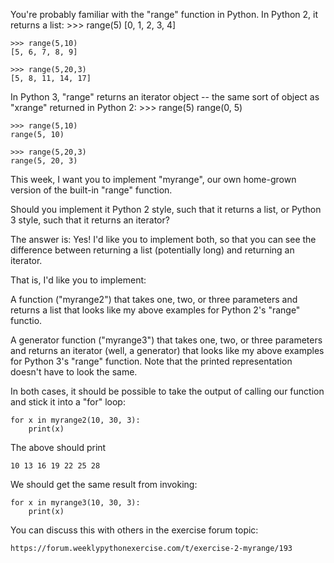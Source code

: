 You're probably familiar with the "range" function in Python.  In Python 2, it returns a list:
    >>> range(5)
    [0, 1, 2, 3, 4]

    >>> range(5,10)
    [5, 6, 7, 8, 9]

    >>> range(5,20,3)
    [5, 8, 11, 14, 17]

In Python 3, "range" returns an iterator object -- the same sort of object as "xrange" returned in Python 2:
    >>> range(5)
    range(0, 5)

    >>> range(5,10)
    range(5, 10)

    >>> range(5,20,3)
    range(5, 20, 3)

This week, I want you to implement "myrange", our own home-grown version of the built-in "range" function.

Should you implement it Python 2 style, such that it returns a list, or Python 3 style, such that it returns an iterator?

The answer is: Yes!  I'd like you to implement both, so that you can see the difference between returning a list (potentially long) and returning an iterator.

That is, I'd like you to implement:

A function ("myrange2") that takes one, two, or three parameters and returns a list that looks like my above examples for Python 2's "range" functio.

A generator function ("myrange3") that takes one, two, or three parameters and returns an iterator (well, a generator) that looks like my above examples for Python 3's "range" function.  Note that the printed representation doesn't have to look the same.

In both cases, it should be possible to take the output of calling our function and stick it into a "for" loop:

    for x in myrange2(10, 30, 3):
        print(x)

The above should print

    10 13 16 19 22 25 28

We should get the same result from invoking:

    for x in myrange3(10, 30, 3):
        print(x)

You can discuss this with others in the exercise forum topic:

    https://forum.weeklypythonexercise.com/t/exercise-2-myrange/193
